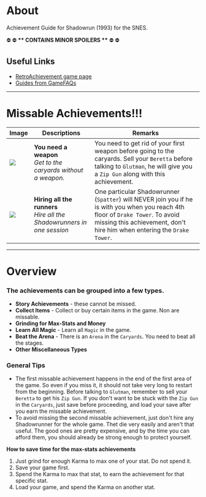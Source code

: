 # About

Achievement Guide for Shadowrun (1993) for the SNES.

:no_entry: :no_entry: **\*\* CONTAINS MINOR SPOILERS \*\*** :no_entry: :no_entry:

## Useful Links
* [RetroAchievement game page](https://retroachievements.org/game/566)
* [Guides from GameFAQs](https://gamefaqs.gamespot.com/snes/588651-shadowrun/faqs)

---
# Missable Achievements!!!

Image | Descriptions  | Remarks 
----- | ------------- | --------
![](https://s3-eu-west-1.amazonaws.com/i.retroachievements.org/Badge/05124.png) | **You need a weapon**<br>_Get to the caryards without a weapon._ | You need to get rid of your first weapon before going to the caryards. Sell your `Beretta` before talking to `Glutman`, he will give you a `Zip Gun` along with this achievement.
![](https://s3-eu-west-1.amazonaws.com/i.retroachievements.org/Badge/04267.png) | **Hiring all the runners**<br>_Hire all the Shadowrunners in one session_ | One particular Shadowrunner (`Spatter`) will NEVER join you if he is with you when you reach 4th floor of `Drake Tower`. To avoid missing this achievement, don't hire him when entering the `Drake Tower`.

---
# Overview

### The achievements can be grouped into a few types.

- **Story Achievements** - these cannot be missed.
- **Collect Items** - Collect or buy certain items in the game. Non are missable.
- **Grinding for Max-Stats and Money**
- **Learn All Magic** - Learn all `Magic` in the game.
- **Beat the Arena** - There is an `Arena` in the `Caryards`. You need to beat all the stages.
- **Other Miscellaneous Types**

### General Tips

- The first missable achievement happens in the end of the first area of the game. So even if you miss it, it should not take very long to restart from the beginning. Before talking to `Glutman`, remember to sell your `Beretta` to get his `Zip Gun`. If you don't want to be stuck with the `Zip Gun` in the `Caryards`, just save before proceeding, and load your save after you earn the missable achievement.
- To avoid missing the second missable achievement, just don't hire any Shadowrunner for the whole game. Thet die very easily and aren't that useful. The good ones are pretty expensive, and by the time you can afford them, you should already be strong enough to protect yourself.

**How to save time for the max-stats achievements**
1. Just grind for enough Karma to max one of your stat. Do not spend it.
2. Save your game first.
3. Spend the Karma to max that stat, to earn the achievement for that specific stat.
4. Load your game, and spend the Karma on another stat.